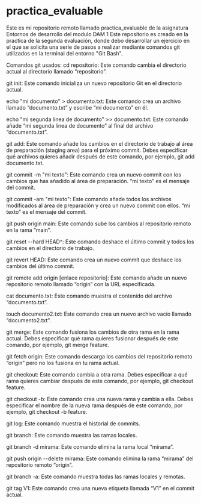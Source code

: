 # practica_evaluable

Este es mi repositorio remoto llamado practica_evaluable de la asignatura Entornos de desarrollo del modulo DAM 1
Este repositorio es creado en la practica de la segunda evaluación, donde debo desarrollar un ejercicio en el que se solicita una serie de pasos a realizar mediante comandos git utilizados en la terminal del entorno "Git Bash".

Comandos git usados:
cd repositorio: Este comando cambia el directorio actual al directorio llamado “repositorio”.

git init: Este comando inicializa un nuevo repositorio Git en el directorio actual.

echo "mi documento" > documento.txt: Este comando crea un archivo llamado “documento.txt” y escribe “mi documento” en él.

echo "mi segunda linea de documento" >> documento.txt: Este comando añade “mi segunda linea de documento” al final del archivo “documento.txt”.

git add: Este comando añade los cambios en el directorio de trabajo al área de preparación (staging area) para el próximo commit. Debes especificar qué archivos quieres añadir después de este comando, por ejemplo, git add documento.txt.

git commit -m "mi texto": Este comando crea un nuevo commit con los cambios que has añadido al área de preparación. “mi texto” es el mensaje del commit.

git commit -am "mi texto": Este comando añade todos los archivos modificados al área de preparación y crea un nuevo commit con ellos. “mi texto” es el mensaje del commit.

git push origin main: Este comando sube los cambios al repositorio remoto en la rama “main”.

git reset --hard HEAD^: Este comando deshace el último commit y todos los cambios en el directorio de trabajo.

git revert HEAD: Este comando crea un nuevo commit que deshace los cambios del último commit.

git remote add origin [enlace repositorio]: Este comando añade un nuevo repositorio remoto llamado “origin” con la URL especificada.

cat documento.txt: Este comando muestra el contenido del archivo “documento.txt”.

touch documento2.txt: Este comando crea un nuevo archivo vacío llamado “documento2.txt”.

git merge: Este comando fusiona los cambios de otra rama en la rama actual. Debes especificar qué rama quieres fusionar después de este comando, por ejemplo, git merge feature.

git fetch origin: Este comando descarga los cambios del repositorio remoto “origin” pero no los fusiona en tu rama actual.

git checkout: Este comando cambia a otra rama. Debes especificar a qué rama quieres cambiar después de este comando, por ejemplo, git checkout feature.

git checkout -b: Este comando crea una nueva rama y cambia a ella. Debes especificar el nombre de la nueva rama después de este comando, por ejemplo, git checkout -b feature.

git log: Este comando muestra el historial de commits.

git branch: Este comando muestra las ramas locales.

git branch -d mirama: Este comando elimina la rama local “mirama”.

git push origin --delete mirama: Este comando elimina la rama “mirama” del repositorio remoto “origin”.

git branch -a: Este comando muestra todas las ramas locales y remotas.

git tag V1: Este comando crea una nueva etiqueta llamada “V1” en el commit actual.
